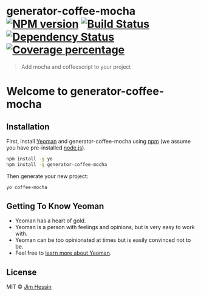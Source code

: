 # generator-coffee-mocha [![NPM version][npm-image]][npm-url] [![Build Status][travis-image]][travis-url] [![Dependency Status][daviddm-image]][daviddm-url] [![Coverage percentage][coveralls-image]][coveralls-url]
> Add mocha and coffeescript to your project

# Welcome to generator-coffee-mocha

## Installation

First, install [Yeoman](http://yeoman.io) and generator-coffee-mocha using [npm](https://www.npmjs.com/) (we assume you have pre-installed [node.js](https://nodejs.org/)).

```bash
npm install -g yo
npm install -g generator-coffee-mocha
```

Then generate your new project:

```bash
yo coffee-mocha
```

## Getting To Know Yeoman

* Yeoman has a heart of gold.
* Yeoman is a person with feelings and opinions, but is very easy to work with.
* Yeoman can be too opinionated at times but is easily convinced not to be.
* Feel free to [learn more about Yeoman](http://yeoman.io/).

## License

MIT © [Jim Hessin](www.grillbrickstudios.com)


[npm-image]: https://badge.fury.io/js/generator-coffee-mocha.svg
[npm-url]: https://npmjs.org/package/generator-coffee-mocha
[travis-image]: https://travis-ci.org/jhessin/generator-coffee-mocha.svg?branch=master
[travis-url]: https://travis-ci.org/jhessin/generator-coffee-mocha
[daviddm-image]: https://david-dm.org/jhessin/generator-coffee-mocha.svg?theme=shields.io
[daviddm-url]: https://david-dm.org/jhessin/generator-coffee-mocha
[coveralls-image]: https://coveralls.io/repos/jhessin/generator-coffee-mocha/badge.svg
[coveralls-url]: https://coveralls.io/r/jhessin/generator-coffee-mocha

